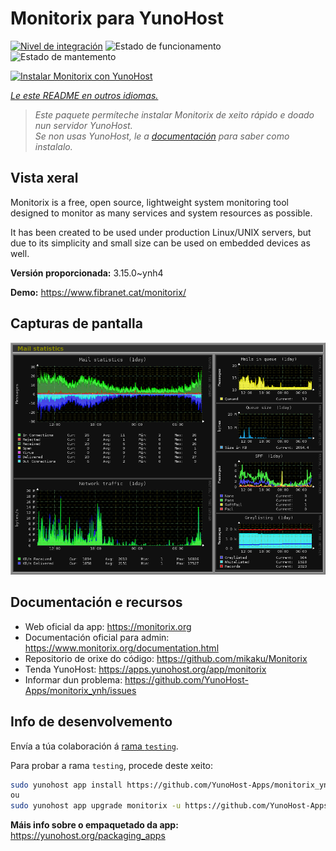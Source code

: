 <!--
NOTA: Este README foi creado automáticamente por <https://github.com/YunoHost/apps/tree/master/tools/readme_generator>
NON debe editarse manualmente.
-->

# Monitorix para YunoHost

[![Nivel de integración](https://apps.yunohost.org/badge/integration/monitorix)](https://ci-apps.yunohost.org/ci/apps/monitorix/)
![Estado de funcionamento](https://apps.yunohost.org/badge/state/monitorix)
![Estado de mantemento](https://apps.yunohost.org/badge/maintained/monitorix)

[![Instalar Monitorix con YunoHost](https://install-app.yunohost.org/install-with-yunohost.svg)](https://install-app.yunohost.org/?app=monitorix)

*[Le este README en outros idiomas.](./ALL_README.md)*

> *Este paquete permíteche instalar Monitorix de xeito rápido e doado nun servidor YunoHost.*  
> *Se non usas YunoHost, le a [documentación](https://yunohost.org/install) para saber como instalalo.*

## Vista xeral

Monitorix is a free, open source, lightweight system monitoring tool designed to monitor as many services and system resources as possible.

It has been created to be used under production Linux/UNIX servers, but due to its simplicity and small size can be used on embedded devices as well.


**Versión proporcionada:** 3.15.0~ynh4

**Demo:** <https://www.fibranet.cat/monitorix/>

## Capturas de pantalla

![Captura de pantalla de Monitorix](./doc/screenshots/mail.png)

## Documentación e recursos

- Web oficial da app: <https://monitorix.org>
- Documentación oficial para admin: <https://www.monitorix.org/documentation.html>
- Repositorio de orixe do código: <https://github.com/mikaku/Monitorix>
- Tenda YunoHost: <https://apps.yunohost.org/app/monitorix>
- Informar dun problema: <https://github.com/YunoHost-Apps/monitorix_ynh/issues>

## Info de desenvolvemento

Envía a túa colaboración á [rama `testing`](https://github.com/YunoHost-Apps/monitorix_ynh/tree/testing).

Para probar a rama `testing`, procede deste xeito:

```bash
sudo yunohost app install https://github.com/YunoHost-Apps/monitorix_ynh/tree/testing --debug
ou
sudo yunohost app upgrade monitorix -u https://github.com/YunoHost-Apps/monitorix_ynh/tree/testing --debug
```

**Máis info sobre o empaquetado da app:** <https://yunohost.org/packaging_apps>
